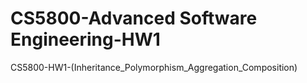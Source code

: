 # CS5800-Advanced Software Engineering-HW1
CS5800-HW1-(Inheritance_Polymorphism_Aggregation_Composition)
